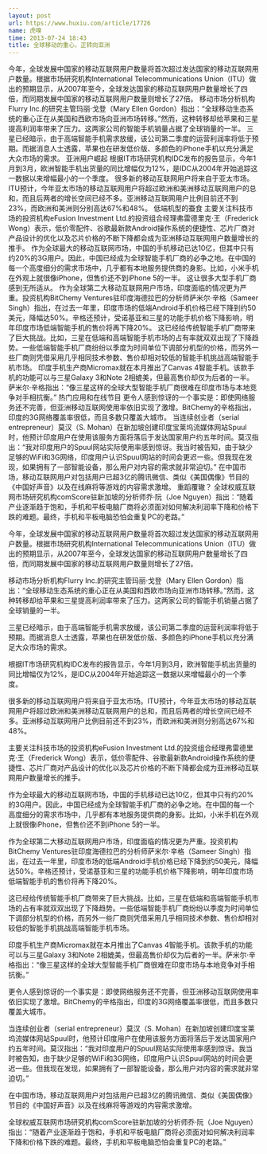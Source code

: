 ```yaml
---
layout: post
url: https://www.huxiu.com/article/17726
name: 虎嗅
time: 2013-07-24 18:43
title: 全球移动的重心，正转向亚洲
---
```

今年，全球发展中国家的移动互联网用户数量将首次超过发达国家的移动互联网用户数量。根据市场研究机构International Telecommunications Union（ITU）做出的预期显示，从2007年至今，全球发达国家的移动互联网用户数量增长了四倍，而同期发展中国家的移动互联网用户数量则增长了27倍。 移动市场分析机构Flurry Inc.的研究主管玛丽·戈登（Mary Ellen Gordon）指出：“全球移动生态系统的重心正在从美国和西欧市场向亚洲市场转移。”然而，这种转移却给苹果和三星提高利润率带来了压力。这两家公司的智能手机销量占据了全球销量的一半。 三星已经暗示，由于高端智能手机需求放缓，该公司第二季度的运营利润率将低于预期。而据消息人士透露，苹果也在研发低价版、多颜色的iPhone手机以充分满足大众市场的需求。 亚洲用户崛起 根据IT市场研究机构IDC发布的报告显示，今年1月到3月，欧洲智能手机出货量的同比增幅仅为12%，是IDC从2004年开始追踪这一数据以来增幅最小的一个季度。 很多新的移动互联网用户将来自于亚太市场。ITU预计，今年亚太市场的移动互联网用户将超过欧洲和美洲移动互联网用户的总和，而且后两者的增长空间已经不多。亚洲移动互联网用户比例目前还不到23%，而欧洲和美洲则分别高达67%和48%。 低端机型的蚕食 主要关注科技市场的投资机构eFusion Investment Ltd.的投资组合经理弗雷德里克·王（Frederick Wong）表示，低价零配件、谷歌最新款Android操作系统的便捷性、芯片厂商对产品设计的优化以及芯片价格的不断下降都会成为亚洲移动互联网用户数量增长的推手。 作为全球最大的移动互联网市场，中国的手机移动已达10亿，但其中只有约20%的3G用户。因此，中国已经成为全球智能手机厂商的必争之地。在中国的每一个高度细分的需求市场中，几乎都有本地服务提供商的身影。比如，小米手机在外观上就很像iPhone，但售价还不到iPhone 5的一半。 这让很多大型手机厂商感到无所适从。 作为全球第二大移动互联网用户市场，印度面临的情况更为严重。投资机构BitChemy Ventures驻印度海德拉巴的分析师萨米尔·辛格（Sameer Singh）指出，在过去一年里，印度市场的低端Android手机价格已经下降到约50美元，降幅达50%。辛格还预计，受诺基亚和三星的功能手机价格下降影响，明年印度市场低端智能手机的售价将再下降20%。 这已经给传统智能手机厂商带来了巨大挑战。比如，三星在低端和高端智能手机市场的占有率就双双出现了下降趋势。一些低端智能手机厂商纷纷以季度为时间单位下调部分机型的价格，而另外一些厂商则凭借采用几乎相同技术参数、售价却相对较低的智能手机挑战高端智能手机市场。 印度手机生产商Micromax就在本月推出了Canvas 4智能手机。该款手机的功能可以与三星Galaxy 3和Note 2相媲美，但最高售价却仅为后者的一半。萨米尔·辛格指出：“像三星这样的全球大型智能手机厂商很难在印度市场与本地竞争对手相抗衡。” 热门应用和在线节目 更令人感到惊讶的一个事实是：即使网络服务还不完善，但亚洲移动互联网使用率依旧实现了激增。BitChemy的辛格指出，印度的3G网络覆盖率很低，而且多数只覆盖大城市。 当连续创业者（serial entrepreneur）莫汉（S. Mohan）在新加坡创建印度宝莱坞流媒体网站Spuul时，他预计印度用户在使用该服务方面将落后于发达国家用户约五年时间。莫汉指出：“我对印度用户的Spuul网站实际使用率感到惊讶。我当时被告知，由于缺少足够的WiFi和3G网络，印度用户认识Spuul网站的时间会更迟一些。但我现在发现，如果拥有了一部智能设备，那么用户对内容的需求就非常迫切。” 在中国市场，移动互联网用户对包括用户已超3亿的腾讯微信、类似《美国偶像》节目的《中国好声音》以及在线麻将等游戏的内容需求激增。 重蹈覆辙？ 全球权威互联网市场研究机构comScore驻新加坡的分析师乔·阮（Joe Nguyen）指出：“随着产业逐渐趋于饱和，手机和平板电脑厂商将必须面对如何解决利润率下降和价格下跌的难题。最终，手机和平板电脑恐怕会重复PC的老路。”

今年，全球发展中国家的移动互联网用户数量将首次超过发达国家的移动互联网用户数量。根据市场研究机构International Telecommunications Union（ITU）做出的预期显示，从2007年至今，全球发达国家的移动互联网用户数量增长了四倍，而同期发展中国家的移动互联网用户数量则增长了27倍。

移动市场分析机构Flurry Inc.的研究主管玛丽·戈登（Mary Ellen Gordon）指出：“全球移动生态系统的重心正在从美国和西欧市场向亚洲市场转移。”然而，这种转移却给苹果和三星提高利润率带来了压力。这两家公司的智能手机销量占据了全球销量的一半。

三星已经暗示，由于高端智能手机需求放缓，该公司第二季度的运营利润率将低于预期。而据消息人士透露，苹果也在研发低价版、多颜色的iPhone手机以充分满足大众市场的需求。

根据IT市场研究机构IDC发布的报告显示，今年1月到3月，欧洲智能手机出货量的同比增幅仅为12%，是IDC从2004年开始追踪这一数据以来增幅最小的一个季度。

很多新的移动互联网用户将来自于亚太市场。ITU预计，今年亚太市场的移动互联网用户将超过欧洲和美洲移动互联网用户的总和，而且后两者的增长空间已经不多。亚洲移动互联网用户比例目前还不到23%，而欧洲和美洲则分别高达67%和48%。

主要关注科技市场的投资机构eFusion Investment Ltd.的投资组合经理弗雷德里克·王（Frederick Wong）表示，低价零配件、谷歌最新款Android操作系统的便捷性、芯片厂商对产品设计的优化以及芯片价格的不断下降都会成为亚洲移动互联网用户数量增长的推手。

作为全球最大的移动互联网市场，中国的手机移动已达10亿，但其中只有约20%的3G用户。因此，中国已经成为全球智能手机厂商的必争之地。在中国的每一个高度细分的需求市场中，几乎都有本地服务提供商的身影。比如，小米手机在外观上就很像iPhone，但售价还不到iPhone 5的一半。

作为全球第二大移动互联网用户市场，印度面临的情况更为严重。投资机构BitChemy Ventures驻印度海德拉巴的分析师萨米尔·辛格（Sameer Singh）指出，在过去一年里，印度市场的低端Android手机价格已经下降到约50美元，降幅达50%。辛格还预计，受诺基亚和三星的功能手机价格下降影响，明年印度市场低端智能手机的售价将再下降20%。

这已经给传统智能手机厂商带来了巨大挑战。比如，三星在低端和高端智能手机市场的占有率就双双出现了下降趋势。一些低端智能手机厂商纷纷以季度为时间单位下调部分机型的价格，而另外一些厂商则凭借采用几乎相同技术参数、售价却相对较低的智能手机挑战高端智能手机市场。

印度手机生产商Micromax就在本月推出了Canvas 4智能手机。该款手机的功能可以与三星Galaxy 3和Note 2相媲美，但最高售价却仅为后者的一半。萨米尔·辛格指出：“像三星这样的全球大型智能手机厂商很难在印度市场与本地竞争对手相抗衡。”

更令人感到惊讶的一个事实是：即使网络服务还不完善，但亚洲移动互联网使用率依旧实现了激增。BitChemy的辛格指出，印度的3G网络覆盖率很低，而且多数只覆盖大城市。

当连续创业者（serial entrepreneur）莫汉（S. Mohan）在新加坡创建印度宝莱坞流媒体网站Spuul时，他预计印度用户在使用该服务方面将落后于发达国家用户约五年时间。莫汉指出：“我对印度用户的Spuul网站实际使用率感到惊讶。我当时被告知，由于缺少足够的WiFi和3G网络，印度用户认识Spuul网站的时间会更迟一些。但我现在发现，如果拥有了一部智能设备，那么用户对内容的需求就非常迫切。”

在中国市场，移动互联网用户对包括用户已超3亿的腾讯微信、类似《美国偶像》节目的《中国好声音》以及在线麻将等游戏的内容需求激增。

全球权威互联网市场研究机构comScore驻新加坡的分析师乔·阮（Joe Nguyen）指出：“随着产业逐渐趋于饱和，手机和平板电脑厂商将必须面对如何解决利润率下降和价格下跌的难题。最终，手机和平板电脑恐怕会重复PC的老路。”

